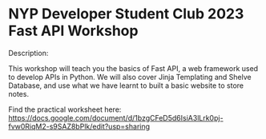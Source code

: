 # NYP Developer Student Club 2023 Fast API Workshop

Description:

This workshop will teach you the basics of Fast API, a web framework used to develop APIs in Python.
We will also cover Jinja Templating and Shelve Database, and use what we have learnt to built a basic website to store notes.

Find the practical worksheet here:
https://docs.google.com/document/d/1bzgCFeD5d6IsiA3lLrk0pj-fvw0RiqM2-s9SAZ8bPlk/edit?usp=sharing
